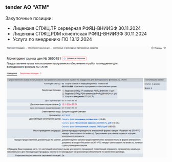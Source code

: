 ### tender АО "АТМ"
Закупочные позиции:  
- Лицензия СПЖЦ.ТР серверная РФЯЦ-ВНИИЭФ  30.11.2024
- Лицензия СПЖЦ.PDM клиентская РФЯЦ-ВНИИЭФ  30.11.2024
- Услуга по внедрению ПО  13.12.2024

![№ 3850151](SPZhC_tender.png)  
